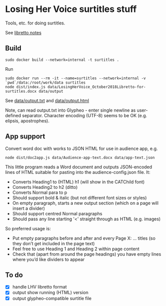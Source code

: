 # Losing Her Voice surtitles stuff

Tools, etc. for doing surtitles.

See [libretto notes](../docs/libretto.md)

## Build

```
sudo docker build --network=internal -t surtitles .
```

Run
```
sudo docker run --rm -it --name=surtitles --network=internal -v `pwd`/data:/root/work/data surtitles
node dist/index.js data/LosingHerVoice_October2018Libretto-for-surtitles.docx data/output
```

See [data/output.txt](data/output.txt) and [data/output.html](data/output.html)

Note, can read output.txt into Glypheo - enter single newline as user-defined separator. 
Character encoding (UTF-8) seems to be OK (e.g. elipsis, apostrophes).

## App support

Convert word doc with works to JSON HTML for use in audience app, e.g.
```
node dist/doc2app.js data/Audience-app-text.docx data/app-text.json
```

This little program reads a Word document and outputs JSON-encoded lines
of HTML suitable for pasting into the audience-config.json file.
It:
- Converts Heading1 to (HTML) h1 (will show in the CATChild font)
- Converts Heading2 to h2 (ditto)
- Converts Normal para to p
- Should support bold & italic (but not different font sizes or styles)
- On empty paragraph, starts a new output section (which on a page will insert a divider)
- Should support centred Normal paragraphs
- Should pass any line starting '<' straight through as HTML (e.g. images)

So preferred usage is:
- Put empty paragraphs before and after and every Page X: … titles (so they don’t get included in the page text)
- Feel free to use Heading 1 and Heading 2 within page content
- Check that (apart from around the page headings) you have empty lines where you’d like dividers to appear

## To do

- [x] handle LHV libretto format
- [x] output show running (HTML) version
- [x] output glypheo-compatible surtitle file
